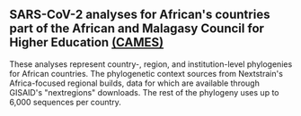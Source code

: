## SARS-CoV-2 analyses for African's countries part of the African and Malagasy Council for Higher Education [(CAMES)](https://www.lecames.org/)

These analyses represent country-, region, and institution-level phylogenies for African countries.
The phylogenetic context sources from Nextstrain's Africa-focused regional builds, data for which are available through GISAID's "nextregions" downloads.
The rest of the phylogeny uses up to 6,000 sequences per country.

